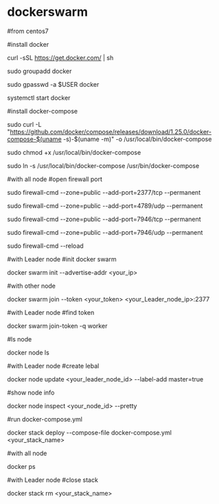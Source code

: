# dockerswarm
#from centos7

#install docker

curl -sSL https://get.docker.com/ | sh 

sudo groupadd docker

sudo gpasswd -a $USER docker

systemctl start docker

#install docker-compose

sudo curl -L "https://github.com/docker/compose/releases/download/1.25.0/docker-compose-$(uname -s)-$(uname -m)" -o /usr/local/bin/docker-compose

sudo chmod +x /usr/local/bin/docker-compose

sudo ln -s /usr/local/bin/docker-compose /usr/bin/docker-compose

#with all node
#open firewall port


sudo firewall-cmd --zone=public --add-port=2377/tcp --permanent

sudo firewall-cmd --zone=public --add-port=4789/udp --permanent

sudo firewall-cmd --zone=public --add-port=7946/tcp --permanent

sudo firewall-cmd --zone=public --add-port=7946/udp --permanent

sudo firewall-cmd --reload

#with Leader node
#init docker swarm

docker swarm init --advertise-addr <your_ip>

#with other node

docker swarm join --token <your_token> <your_Leader_node_ip>:2377

#with Leader node
#find token

docker swarm join-token -q worker

#ls node

docker node ls

#with Leader node
#create lebal

docker node update <your_leader_node_id> --label-add master=true

#show node info

docker node inspect <your_node_id> --pretty

#run docker-compose.yml

docker stack deploy --compose-file docker-compose.yml <your_stack_name>

#with all node

docker ps

#with Leader node
#close stack

docker stack rm <your_stack_name>
